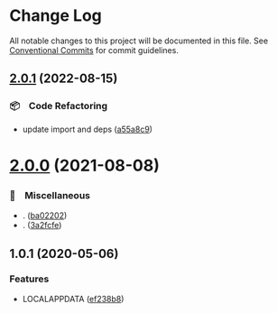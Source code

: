 # Change Log

All notable changes to this project will be documented in this file.
See [Conventional Commits](https://conventionalcommits.org) for commit guidelines.

## [2.0.1](https://github.com/bluelovers/ws-os/compare/win-appdata-local@2.0.0...win-appdata-local@2.0.1) (2022-08-15)


### 📦　Code Refactoring

* update import and deps ([a55a8c9](https://github.com/bluelovers/ws-os/commit/a55a8c955b5dffa35f2d24a8f782a148a1b0b8b1))





# [2.0.0](https://github.com/bluelovers/ws-os/compare/win-appdata-local@1.0.1...win-appdata-local@2.0.0) (2021-08-08)


### 🔖　Miscellaneous

* . ([ba02202](https://github.com/bluelovers/ws-os/commit/ba02202accb512a79c7fb471c47ba1239ce2225c))
* . ([3a2fcfe](https://github.com/bluelovers/ws-os/commit/3a2fcfeefb3570a7a380fd34a280951508a4a692))





## 1.0.1 (2020-05-06)


### Features

* LOCALAPPDATA ([ef238b8](https://github.com/bluelovers/ws-os/commit/ef238b80902f9e54a9ae7b2e707e5f475a7d098f))
